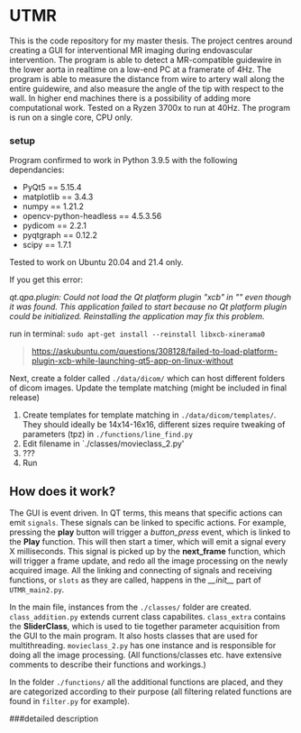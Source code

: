 # UTMR
This is the code repository for my master thesis. The project centres around creating a GUI for interventional MR imaging during endovascular intervention.
The program is able to detect a MR-compatible guidewire in the lower aorta in realtime on a low-end PC at a framerate of 4Hz. The program is able to measure the distance from wire to artery wall along the entire guidewire, and also measure the angle of the tip with respect to the wall. In higher end machines there is a possibility of adding more computational work. Tested on a Ryzen 3700x to run at 40Hz. The program is run on a single core, CPU only. 

### setup
Program confirmed to work in Python 3.9.5 with the following dependancies:

* PyQt5                   == 5.15.4
* matplotlib              == 3.4.3
* numpy                   == 1.21.2
* opencv-python-headless  == 4.5.3.56
* pydicom                 == 2.2.1
* pyqtgraph               == 0.12.2
* scipy                   == 1.7.1

Tested to work on Ubuntu 20.04 and 21.4 only.

If you get this error:

_qt.qpa.plugin: Could not load the Qt platform plugin "xcb" in "" even though it was found. This application failed to_
_start because no Qt platform plugin could be initialized. Reinstalling the application may fix this problem._

run in terminal: `sudo apt-get install --reinstall libxcb-xinerama0`
> https://askubuntu.com/questions/308128/failed-to-load-platform-plugin-xcb-while-launching-qt5-app-on-linux-without

Next, create a folder called `./data/dicom/` which can host different folders of dicom images.
Update the template matching (might be included in final release)
1. Create templates for template matching in `./data/dicom/templates/`. They should ideally be 14x14-16x16, different sizes require tweaking of parameters (tpz) in `./functions/line_find.py`
2. Edit filename in `./classes/movieclass_2.py'
3. ???
4. Run


## How does it work?
The GUI is event driven. In QT terms, this means that specific actions can emit `signals`. These signals can be linked 
to specific actions. For example, pressing the **play** button will trigger a *button_press* event, which is linked
to the **Play** function. This will then start a timer, which will emit a signal every X milliseconds. This signal is 
picked up by the **next_frame** function, which will trigger a frame update, and redo all the image processing on
the newly acquired image. All the linking and connecting of signals and receiving functions, or `slots` as they are 
called, happens in the *\_\_init__* part of `UTMR_main2.py`.

In the main file, instances from the `./classes/` folder are created. `class_addition.py` extends current class
capabilites. `class_extra` contains the **SliderClass**, which is used to tie together parameter acquisition from the 
GUI to the main program. It also hosts classes that are used for multithreading. `movieclass_2.py` has one instance 
and is responsible for doing all the image processing. (All functions/classes etc. have extensive comments to describe
their functions and workings.)

In the folder `./functions/` all the additional functions are placed, and they are categorized according to their
purpose (all filtering related functions are found in `filter.py` for example). 

###detailed description





